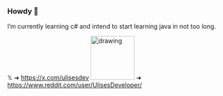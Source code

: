 ### Howdy 🫡
I’m currently learning c# and intend to start learning java in not too long.

𝕏 ➜ https://x.com/ulisesdev
<img src="[drawing.jpg](https://cdn-icons-png.flaticon.com/256/1384/1384067.png)" alt="drawing" width="100"/> ➜ https://www.reddit.com/user/UlisesDeveloper/
<!--
**UlisesDeveloper/UlisesDeveloper** is a ✨ _special_ ✨ repository because its `README.md` (this file) appears on your GitHub profile.

Here are some ideas to get you started:

- 🔭 I’m currently working on ...
- 🌱 I’m currently learning ...
- 👯 I’m looking to collaborate on ...
- 🤔 I’m looking for help with ...
- 💬 Ask me about ...
- 📫 How to reach me: ...
- 😄 Pronouns: ...
- ⚡ Fun fact: ...
-->
